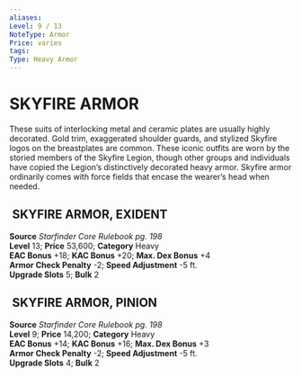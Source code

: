 ```yaml
---
aliases: 
Level: 9 / 13
NoteType: Armor
Price: varies
tags: 
Type: Heavy Armor
---
```

# SKYFIRE ARMOR
These suits of interlocking metal and ceramic plates are usually highly decorated. Gold trim, exaggerated shoulder guards, and stylized Skyfire logos on the breastplates are common. These iconic outfits are worn by the storied members of the Skyfire Legion, though other groups and individuals have copied the Legion’s distinctively decorated heavy armor. Skyfire armor ordinarily comes with force fields that encase the wearer’s head when needed.  

##  SKYFIRE ARMOR, EXIDENT

**Source** _Starfinder Core Rulebook pg. 198_  
**Level** 13; **Price** 53,600; **Category** Heavy  
**EAC Bonus** +18; **KAC Bonus** +20; **Max. Dex Bonus** +4  
**Armor Check Penalty** -2; **Speed Adjustment** -5 ft.  
**Upgrade Slots** 5; **Bulk** 2

##  SKYFIRE ARMOR, PINION

**Source** _Starfinder Core Rulebook pg. 198_  
**Level** 9; **Price** 14,200; **Category** Heavy  
**EAC Bonus** +14; **KAC Bonus** +16; **Max. Dex Bonus** +3  
**Armor Check Penalty** -2; **Speed Adjustment** -5 ft.  
**Upgrade Slots** 4; **Bulk** 2